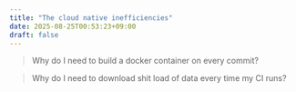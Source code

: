 ```yaml
---
title: "The cloud native inefficiencies"
date: 2025-08-25T00:53:23+09:00
draft: false
---
```


> Why do I need to build a docker container on every commit? 

> Why do I need to download shit load of data every time my CI runs?

